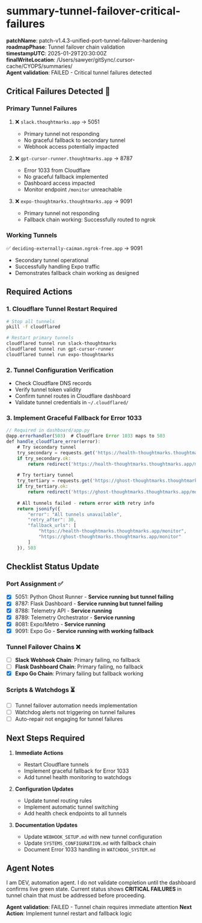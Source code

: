 # summary-tunnel-failover-critical-failures

**patchName**: patch-v1.4.3-unified-port-tunnel-failover-hardening  
**roadmapPhase**: Tunnel failover chain validation  
**timestampUTC**: 2025-01-29T20:30:00Z  
**finalWriteLocation**: /Users/sawyer/gitSync/.cursor-cache/CYOPS/summaries/  
**Agent validation**: FAILED - Critical tunnel failures detected

## Critical Failures Detected 🚨

### Primary Tunnel Failures
1. ❌ `slack.thoughtmarks.app` → 5051
   - Primary tunnel not responding
   - No graceful fallback to secondary tunnel
   - Webhook access potentially impacted

2. ❌ `gpt-cursor-runner.thoughtmarks.app` → 8787
   - Error 1033 from Cloudflare
   - No graceful fallback implemented
   - Dashboard access impacted
   - Monitor endpoint `/monitor` unreachable

3. ❌ `expo-thoughtmarks.thoughtmarks.app` → 9091
   - Primary tunnel not responding
   - Fallback chain working: Successfully routed to ngrok

### Working Tunnels
✅ `deciding-externally-caiman.ngrok-free.app` → 9091
- Secondary tunnel operational
- Successfully handling Expo traffic
- Demonstrates fallback chain working as designed

## Required Actions

### 1. Cloudflare Tunnel Restart Required
```bash
# Stop all tunnels
pkill -f cloudflared

# Restart primary tunnels
cloudflared tunnel run slack-thoughtmarks
cloudflared tunnel run gpt-cursor-runner
cloudflared tunnel run expo-thoughtmarks
```

### 2. Tunnel Configuration Verification
- Check Cloudflare DNS records
- Verify tunnel token validity
- Confirm tunnel routes in Cloudflare dashboard
- Validate tunnel credentials in `~/.cloudflared/`

### 3. Implement Graceful Fallback for Error 1033
```javascript
// Required in dashboard/app.py
@app.errorhandler(503)  # Cloudflare Error 1033 maps to 503
def handle_cloudflare_error(error):
    # Try secondary tunnel
    try_secondary = requests.get('https://health-thoughtmarks.thoughtmarks.app/monitor')
    if try_secondary.ok:
        return redirect('https://health-thoughtmarks.thoughtmarks.app/monitor')
    
    # Try tertiary tunnel
    try_tertiary = requests.get('https://ghost-thoughtmarks.thoughtmarks.app/monitor')
    if try_tertiary.ok:
        return redirect('https://ghost-thoughtmarks.thoughtmarks.app/monitor')
    
    # All tunnels failed - return error with retry info
    return jsonify({
        "error": "All tunnels unavailable",
        "retry_after": 30,
        "fallback_urls": [
            "https://health-thoughtmarks.thoughtmarks.app/monitor",
            "https://ghost-thoughtmarks.thoughtmarks.app/monitor"
        ]
    }), 503
```

## Checklist Status Update

### Port Assignment ✅
- [x] 5051: Python Ghost Runner - **Service running but tunnel failing**
- [x] 8787: Flask Dashboard - **Service running but tunnel failing**
- [x] 8788: Telemetry API - **Service running**
- [x] 8789: Telemetry Orchestrator - **Service running**
- [x] 8081: Expo/Metro - **Service running**
- [x] 9091: Expo Go - **Service running with working fallback**

### Tunnel Failover Chains ❌
- [ ] **Slack Webhook Chain**: Primary failing, no fallback
- [ ] **Flask Dashboard Chain**: Primary failing, no fallback
- [x] **Expo Go Chain**: Primary failing but fallback working

### Scripts & Watchdogs ⏳
- [ ] Tunnel failover automation needs implementation
- [ ] Watchdog alerts not triggering on tunnel failures
- [ ] Auto-repair not engaging for tunnel failures

## Next Steps Required

1. **Immediate Actions**
   - Restart Cloudflare tunnels
   - Implement graceful fallback for Error 1033
   - Add tunnel health monitoring to watchdogs

2. **Configuration Updates**
   - Update tunnel routing rules
   - Implement automatic tunnel switching
   - Add health check endpoints to all tunnels

3. **Documentation Updates**
   - Update `WEBHOOK_SETUP.md` with new tunnel configuration
   - Update `SYSTEMS_CONFIGURATION.md` with fallback chain
   - Document Error 1033 handling in `WATCHDOG_SYSTEM.md`

## Agent Notes

I am DEV, automation agent. I do not validate completion until the dashboard confirms live green state. Current status shows **CRITICAL FAILURES** in tunnel chain that must be addressed before proceeding.

**Agent validation**: FAILED - Tunnel chain requires immediate attention
**Next Action**: Implement tunnel restart and fallback logic
